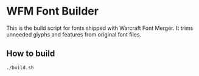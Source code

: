 # WFM Font Builder

This is the build script for fonts shipped with Warcraft Font Merger. It trims unneeded glyphs and features from original font files.

## How to build

```bash
./build.sh
```
